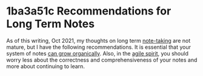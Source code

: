 # 1ba3a51c Recommendations for Long Term Notes

As of this writing, Oct 2021, my thoughts on long term [note-taking](1ec8f6a4_notetaking.md) are not mature, but I have the following recommendations. It is essential that your system of notes [can grow organically](20211022164011_notes_grow_organically.md). Also, in the [agile spirit](961174eb_agile_learning.md), you should worry less about the correctness and comprehensiveness of your notes and more about continuing to learn.  